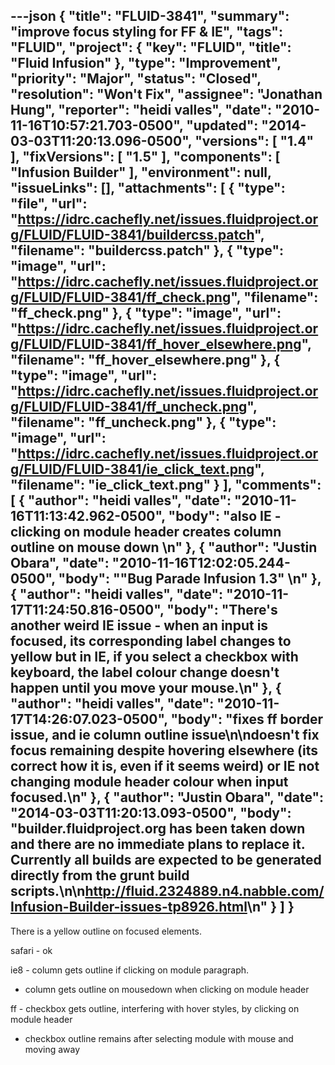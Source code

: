 ---json
{
  "title": "FLUID-3841",
  "summary": "improve focus styling for FF & IE",
  "tags": "FLUID",
  "project": {
    "key": "FLUID",
    "title": "Fluid Infusion"
  },
  "type": "Improvement",
  "priority": "Major",
  "status": "Closed",
  "resolution": "Won't Fix",
  "assignee": "Jonathan Hung",
  "reporter": "heidi valles",
  "date": "2010-11-16T10:57:21.703-0500",
  "updated": "2014-03-03T11:20:13.096-0500",
  "versions": [
    "1.4"
  ],
  "fixVersions": [
    "1.5"
  ],
  "components": [
    "Infusion Builder"
  ],
  "environment": null,
  "issueLinks": [],
  "attachments": [
    {
      "type": "file",
      "url": "https://idrc.cachefly.net/issues.fluidproject.org/FLUID/FLUID-3841/buildercss.patch",
      "filename": "buildercss.patch"
    },
    {
      "type": "image",
      "url": "https://idrc.cachefly.net/issues.fluidproject.org/FLUID/FLUID-3841/ff_check.png",
      "filename": "ff_check.png"
    },
    {
      "type": "image",
      "url": "https://idrc.cachefly.net/issues.fluidproject.org/FLUID/FLUID-3841/ff_hover_elsewhere.png",
      "filename": "ff_hover_elsewhere.png"
    },
    {
      "type": "image",
      "url": "https://idrc.cachefly.net/issues.fluidproject.org/FLUID/FLUID-3841/ff_uncheck.png",
      "filename": "ff_uncheck.png"
    },
    {
      "type": "image",
      "url": "https://idrc.cachefly.net/issues.fluidproject.org/FLUID/FLUID-3841/ie_click_text.png",
      "filename": "ie_click_text.png"
    }
  ],
  "comments": [
    {
      "author": "heidi valles",
      "date": "2010-11-16T11:13:42.962-0500",
      "body": "also IE - clicking on module header creates column outline on mouse down&#x20;\n"
    },
    {
      "author": "Justin Obara",
      "date": "2010-11-16T12:02:05.244-0500",
      "body": "\"Bug Parade Infusion 1.3\"&#x20;\n"
    },
    {
      "author": "heidi valles",
      "date": "2010-11-17T11:24:50.816-0500",
      "body": "There's another weird IE issue - when an input is focused, its corresponding label changes to yellow but in IE, if you select a checkbox with keyboard, the label colour change doesn't happen until you move your mouse.\n"
    },
    {
      "author": "heidi valles",
      "date": "2010-11-17T14:26:07.023-0500",
      "body": "fixes ff border issue, and ie column outline issue\n\ndoesn't fix focus remaining despite hovering elsewhere (its correct how it is, even if it seems weird) or IE not changing module header colour when input focused.\n"
    },
    {
      "author": "Justin Obara",
      "date": "2014-03-03T11:20:13.093-0500",
      "body": "builder.fluidproject.org has been taken down and there are no immediate plans to replace it. Currently all builds are expected to be generated directly from the grunt build scripts.\n\n<http://fluid.2324889.n4.nabble.com/Infusion-Builder-issues-tp8926.html>\n"
    }
  ]
}
---
There is a yellow outline on focused elements.&#x20;

safari - ok

ie8 - column gets outline if clicking on module paragraph.&#x20;

* column gets outline on mousedown when clicking on module header

ff - checkbox gets outline, interfering with hover styles, by clicking on module header

* checkbox outline remains after selecting module with mouse and moving away

        